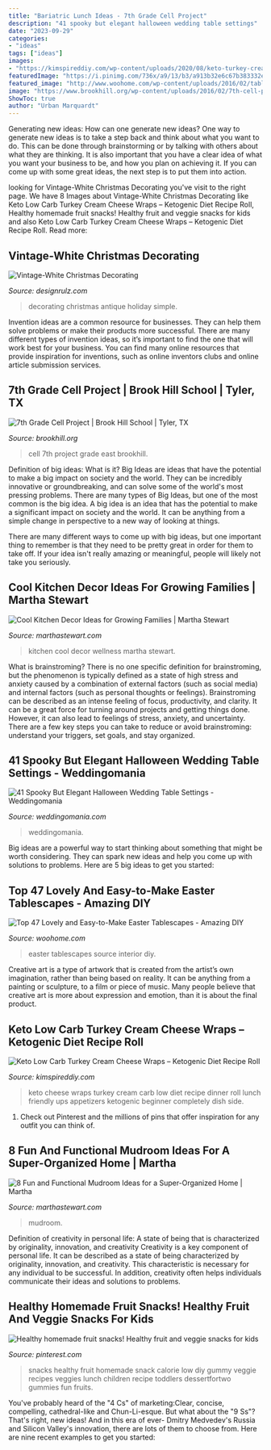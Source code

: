 ```yaml
---
title: "Bariatric Lunch Ideas - 7th Grade Cell Project"
description: "41 spooky but elegant halloween wedding table settings"
date: "2023-09-29"
categories:
- "ideas"
tags: ["ideas"]
images:
- "https://kimspireddiy.com/wp-content/uploads/2020/08/keto-turkey-cream-cheese-wraps-1.jpg"
featuredImage: "https://i.pinimg.com/736x/a9/13/b3/a913b32e6c67b383332ef75eccea26a9.jpg"
featured_image: "http://www.woohome.com/wp-content/uploads/2016/02/tablescapes-for-easter-45.jpg"
image: "https://www.brookhill.org/wp-content/uploads/2016/02/7th-cell-projectta-10.jpg"
ShowToc: true
author: "Urban Marquardt"
---
```



Generating new ideas: How can one generate new ideas?
One way to generate new ideas is to take a step back and think about what you want to do. This can be done through brainstorming or by talking with others about what they are thinking. It is also important that you have a clear idea of what you want your business to be, and how you plan on achieving it. If you can come up with some great ideas, the next step is to put them into action.

	

		
looking for Vintage-White Christmas Decorating you've visit to the right page. We have 8 Images about Vintage-White Christmas Decorating like Keto Low Carb Turkey Cream Cheese Wraps – Ketogenic Diet Recipe Roll, Healthy homemade fruit snacks! Healthy fruit and veggie snacks for kids and also Keto Low Carb Turkey Cream Cheese Wraps – Ketogenic Diet Recipe Roll. Read more:
		
    
## Vintage-White Christmas Decorating

<img loading=lazy src="https://cdn.designrulz.com/wp-content/uploads/2011/12/1233728_t0X781u8_c.jpg" onerror="this.onerror=null;this.src='https://tse1.mm.bing.net/th?id=OIP.8bQKVB4zUYFVfA1ZhtPQ8gHaKj&amp;pid=15.1';" alt="Vintage-White Christmas Decorating">

_Source: designrulz.com_

>decorating christmas antique holiday simple. 

	

Invention ideas are a common resource for businesses. They can help them solve problems or make their products more successful. There are many different types of invention ideas, so it’s important to find the one that will work best for your business. You can find many online resources that provide inspiration for inventions, such as online inventors clubs and online article submission services.

    
## 7th Grade Cell Project | Brook Hill School | Tyler, TX

<img loading=lazy src="https://www.brookhill.org/wp-content/uploads/2016/02/7th-cell-projectta-10.jpg" onerror="this.onerror=null;this.src='https://tse1.mm.bing.net/th?id=OIP.u1bVfMN3m3-HMa9erWoJaQHaE8&amp;pid=15.1';" alt="7th Grade Cell Project | Brook Hill School | Tyler, TX">

_Source: brookhill.org_

>cell 7th project grade east brookhill. 

	

Definition of big ideas: What is it?
Big Ideas are ideas that have the potential to make a big impact on society and the world. They can be incredibly innovative or groundbreaking, and can solve some of the world's most pressing problems.
There are many types of Big Ideas, but one of the most common is the big idea. A big idea is an idea that has the potential to make a significant impact on society and the world. It can be anything from a simple change in perspective to a new way of looking at things.

There are many different ways to come up with big ideas, but one important thing to remember is that they need to be pretty great in order for them to take off. If your idea isn't really amazing or meaningful, people will likely not take you seriously.

    
## Cool Kitchen Decor Ideas For Growing Families | Martha Stewart

<img loading=lazy src="https://assets.marthastewart.com/styles/wmax-1500/d3/04a/04a.jpg?itok=6aFt4FVM" onerror="this.onerror=null;this.src='https://tse4.mm.bing.net/th?id=OIP.C1v78M_hWymE7mCh3x4aNQHaKh&amp;pid=15.1';" alt="Cool Kitchen Decor Ideas for Growing Families | Martha Stewart">

_Source: marthastewart.com_

>kitchen cool decor wellness martha stewart. 

	

What is brainstroming?
There is no one specific definition for brainstroming, but the phenomenon is typically defined as a state of high stress and anxiety caused by a combination of external factors (such as social media) and internal factors (such as personal thoughts or feelings). Brainstroming can be described as an intense feeling of focus, productivity, and clarity. It can be a great force for turning around projects and getting things done. However, it can also lead to feelings of stress, anxiety, and uncertainty. There are a few key steps you can take to reduce or avoid brainstroming: understand your triggers, set goals, and stay organized.

    
## 41 Spooky But Elegant Halloween Wedding Table Settings - Weddingomania

<img loading=lazy src="https://i.weddingomania.com/spooky-but-elegant-halloween-wedding-table-settings-41.jpg" onerror="this.onerror=null;this.src='https://tse1.mm.bing.net/th?id=OIP.myKyFaysoZW37rpfJ7Hh5wHaLH&amp;pid=15.1';" alt="41 Spooky But Elegant Halloween Wedding Table Settings - Weddingomania">

_Source: weddingomania.com_

>weddingomania. 

	

Big ideas are a powerful way to start thinking about something that might be worth considering. They can spark new ideas and help you come up with solutions to problems. Here are 5 big ideas to get you started: 

    
## Top 47 Lovely And Easy-to-Make Easter Tablescapes - Amazing DIY

<img loading=lazy src="http://www.woohome.com/wp-content/uploads/2016/02/tablescapes-for-easter-45.jpg" onerror="this.onerror=null;this.src='https://tse4.mm.bing.net/th?id=OIP.kHdBhbuTTL7PJe3klqTRrgHaLw&amp;pid=15.1';" alt="Top 47 Lovely and Easy-to-Make Easter Tablescapes - Amazing DIY">

_Source: woohome.com_

>easter tablescapes source interior diy. 

	

Creative art is a type of artwork that is created from the artist’s own imagination, rather than being based on reality. It can be anything from a painting or sculpture, to a film or piece of music. Many people believe that creative art is more about expression and emotion, than it is about the final product.

    
## Keto Low Carb Turkey Cream Cheese Wraps – Ketogenic Diet Recipe Roll

<img loading=lazy src="https://kimspireddiy.com/wp-content/uploads/2020/08/keto-turkey-cream-cheese-wraps-1.jpg" onerror="this.onerror=null;this.src='https://tse2.mm.bing.net/th?id=OIP.HhoNLrCuIxkVR_wogDxoqQHaLH&amp;pid=15.1';" alt="Keto Low Carb Turkey Cream Cheese Wraps – Ketogenic Diet Recipe Roll">

_Source: kimspireddiy.com_

>keto cheese wraps turkey cream carb low diet recipe dinner roll lunch friendly ups appetizers ketogenic beginner completely dish side. 

	

1) Check out Pinterest and the millions of pins that offer inspiration for any outfit you can think of.

    
## 8 Fun And Functional Mudroom Ideas For A Super-Organized Home | Martha

<img loading=lazy src="https://assets.marthastewart.com/styles/wmax-1500/d36/chalkboard-design-mudroom-ideas-0816/chalkboard-design-mudroom-ideas-0816_0.jpg?itok=KvMRCQI2" onerror="this.onerror=null;this.src='https://tse4.mm.bing.net/th?id=OIP.I1w3dNJU_OZCoZeqGoAe2wHaKh&amp;pid=15.1';" alt="8 Fun and Functional Mudroom Ideas for a Super-Organized Home | Martha">

_Source: marthastewart.com_

>mudroom. 

	

Definition of creativity in personal life: A state of being that is characterized by originality, innovation, and creativity
Creativity is a key component of personal life. It can be described as a state of being characterized by originality, innovation, and creativity. This characteristic is necessary for any individual to be successful. In addition, creativity often helps individuals communicate their ideas and solutions to problems.

    
## Healthy Homemade Fruit Snacks! Healthy Fruit And Veggie Snacks For Kids

<img loading=lazy src="https://i.pinimg.com/736x/a9/13/b3/a913b32e6c67b383332ef75eccea26a9.jpg" onerror="this.onerror=null;this.src='https://tse4.mm.bing.net/th?id=OIP.ImmthtE7Ss8_JK0q57tuCgAAAA&amp;pid=15.1';" alt="Healthy homemade fruit snacks! Healthy fruit and veggie snacks for kids">

_Source: pinterest.com_

>snacks healthy fruit homemade snack calorie low diy gummy veggie recipes veggies lunch children recipe toddlers dessertfortwo gummies fun fruits. 

	

You've probably heard of the "4 Cs" of marketing:Clear, concise, compelling, cathedral-like and Chun-Li-esque. But what about the "9 Ss"? That's right, new ideas! And in this era of ever- Dmitry Medvedev's Russia and Silicon Valley's innovation, there are lots of them to choose from. Here are nine recent examples to get you started: 

